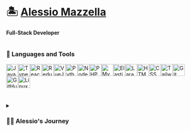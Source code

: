 # 🏝️ [Alessio Mazzella](https://alessio-m.vercel.app/)


**Full-Stack Developer**
#

### 🧰 Languages and Tools

<div style="display: flex; flex-wrap: wrap;">
    <img alt="JavaScript" width="32px" src="https://cdn.jsdelivr.net/gh/devicons/devicon/icons/javascript/javascript-plain.svg" />
    <img alt="TypeScript" width="32px" src="https://cdn.jsdelivr.net/gh/devicons/devicon/icons/typescript/typescript-plain.svg" />
    <img alt="React" width="32px" src="https://cdn.jsdelivr.net/gh/devicons/devicon/icons/react/react-original.svg" />
    <img alt="Redux" width="32px" src="https://cdn.jsdelivr.net/gh/devicons/devicon@latest/icons/redux/redux-original.svg" />
    <img alt="VueJS" width="32px" src="https://cdn.jsdelivr.net/gh/devicons/devicon@latest/icons/vuejs/vuejs-original.svg" />
    <img alt="Python" width="32px" src="https://cdn.jsdelivr.net/gh/devicons/devicon/icons/python/python-plain.svg" />
    <img alt="NodeJS" width="32px" src="https://cdn.jsdelivr.net/gh/devicons/devicon@latest/icons/nodejs/nodejs-original-wordmark.svg" />
    <img alt="PHP" width="32px" src="https://cdn.jsdelivr.net/gh/devicons/devicon@latest/icons/php/php-original.svg" />
    <img alt="MySQL" width="32px" src="https://cdn.jsdelivr.net/gh/devicons/devicon@latest/icons/mysql/mysql-original-wordmark.svg" />
    <img alt="Elasticsearch" width="32px" src="https://cdn.jsdelivr.net/gh/devicons/devicon@latest/icons/elasticsearch/elasticsearch-original.svg" />
    <img alt="Laravel" width="32px" src="https://cdn.jsdelivr.net/gh/devicons/devicon@latest/icons/laravel/laravel-original-wordmark.svg" />
    <img alt="HTML" width="32px" src="https://cdn.jsdelivr.net/gh/devicons/devicon/icons/html5/html5-plain.svg" />
    <img alt="CSS" width="32px" src="https://cdn.jsdelivr.net/gh/devicons/devicon/icons/css3/css3-plain.svg" />
    <img alt="Tailwind" width="32px" src="https://cdn.jsdelivr.net/gh/devicons/devicon@latest/icons/tailwindcss/tailwindcss-original.svg" />
    <img alt="Git" width="32px" src="https://cdn.jsdelivr.net/gh/devicons/devicon/icons/git/git-original.svg" />
    <img alt="GitHub" width="32px" src="https://cdn.jsdelivr.net/gh/devicons/devicon/icons/github/github-original.svg" />
    <img alt="Linux" width="32px" src="https://cdn.jsdelivr.net/gh/devicons/devicon/icons/linux/linux-original.svg" />
</div>

#
<details>
 <summary><h3>👨‍💻 Alessio's Journey</h3></summary>
  
  My journey into the tech world started as a curious kid on a tiny island, Ponza. I was mesmerized by how technology could bring ideas to life. That fascination grew as I taught myself programming, diving deep into the world of code. 
  
  
  I started as a full-stack developer, but my love for design and interactivity led me to focus on front-end development. Over the years, I’ve developed my skills in React, TypeScript, and Elasticsearch, building interfaces for users and solving real-world problems.

  
  Over the years, I’ve worked for established companies, constantly pushing myself to grow my skills and take on new challenges. When Rome started to feel too comfortable, I knew it was time for a change.
True growth happens outside the comfort zone, so I moved to another country. Moving to The Netherlands was a big leap, it broadened my horizons.
